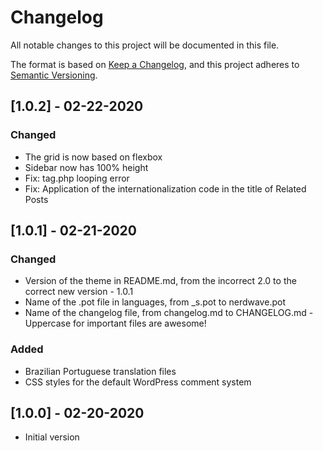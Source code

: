 # Changelog
All notable changes to this project will be documented in this file.

The format is based on [Keep a Changelog](https://keepachangelog.com/en/1.0.0/),
and this project adheres to [Semantic Versioning](https://semver.org/spec/v2.0.0.html).

## [1.0.2] - 02-22-2020
### Changed
- The grid is now based on flexbox
- Sidebar now has 100% height
- Fix: tag.php looping error
- Fix: Application of the internationalization code in the title of Related Posts

## [1.0.1] - 02-21-2020
### Changed
- Version of the theme in README.md, from the incorrect 2.0 to the correct new version - 1.0.1
- Name of the .pot file in languages, from _s.pot to nerdwave.pot
- Name of the changelog file, from changelog.md to CHANGELOG.md - Uppercase for important files are awesome!

### Added
- Brazilian Portuguese translation files
- CSS styles for the default WordPress comment system

## [1.0.0] - 02-20-2020
- Initial version